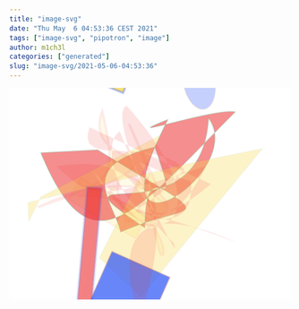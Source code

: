 ```yaml
---
title: "image-svg"
date: "Thu May  6 04:53:36 CEST 2021"
tags: ["image-svg", "pipotron", "image"]
author: m1ch3l
categories: ["generated"]
slug: "image-svg/2021-05-06-04:53:36"
---
```


![](image.svg)
